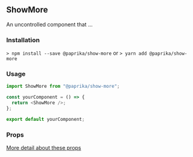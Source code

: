 ## ShowMore

An uncontrolled component that ...

### Installation

`> npm install --save @paprika/show-more`
or
`> yarn add @paprika/show-more`

### Usage

```js
import ShowMore from "@paprika/show-more";

const yourComponent = () => {
  return <ShowMore />;
};

export default yourComponent;
```

### Props

[More detail about these props](https://github.com/acl-services/paprika/blob/master/packages/ShowMore/src/ShowMore.js)
